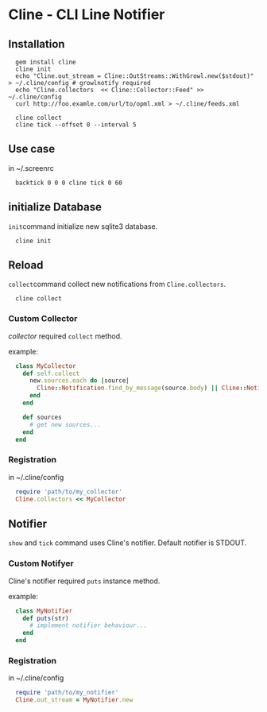 # Cline - CLI Line Notifier

## Installation

~~~~
  gem install cline
  cline init
  echo "Cline.out_stream = Cline::OutStreams::WithGrowl.new($stdout)" > ~/.cline/config # growlnotify required
  echo "Cline.collectors  << Cline::Collector::Feed" >> ~/.cline/config
  curl http://foo.examle.com/url/to/opml.xml > ~/.cline/feeds.xml

  cline collect
  cline tick --offset 0 --interval 5
~~~~

## Use case

in ~/.screenrc

~~~~
  backtick 0 0 0 cline tick 0 60
~~~~

## initialize Database

`init`command initialize new sqlite3 database.

~~~~
  cline init
~~~~

## Reload

`collect`command collect new notifications from `Cline.collectors`.

~~~~
  cline collect
~~~~

### Custom Collector

*collector* required `collect` method.

example:

~~~~ruby
  class MyCollector
    def self.collect
      new.sources.each do |source|
        Cline::Notification.find_by_message(source.body) || Cline::Notification.create!(message: source.body, notified_at: source.created_at)
      end
    end

    def sources
      # get new sources...
    end
  end
~~~~

### Registration

in ~/.cline/config

~~~~ruby
  require 'path/to/my_collector'
  Cline.collectors << MyCollector
~~~~

## Notifier

`show` and `tick` command uses Cline's notifier.
Default notifier is STDOUT.

### Custom Notifyer

Cline's notifier required `puts` instance method.

example:

~~~~ruby
  class MyNotifier
    def puts(str)
      # implement notifier behaviour...
    end
  end
~~~~

### Registration

in ~/.cline/config

~~~~ruby
  require 'path/to/my_notifier'
  Cline.out_stream = MyNotifier.new
~~~~
